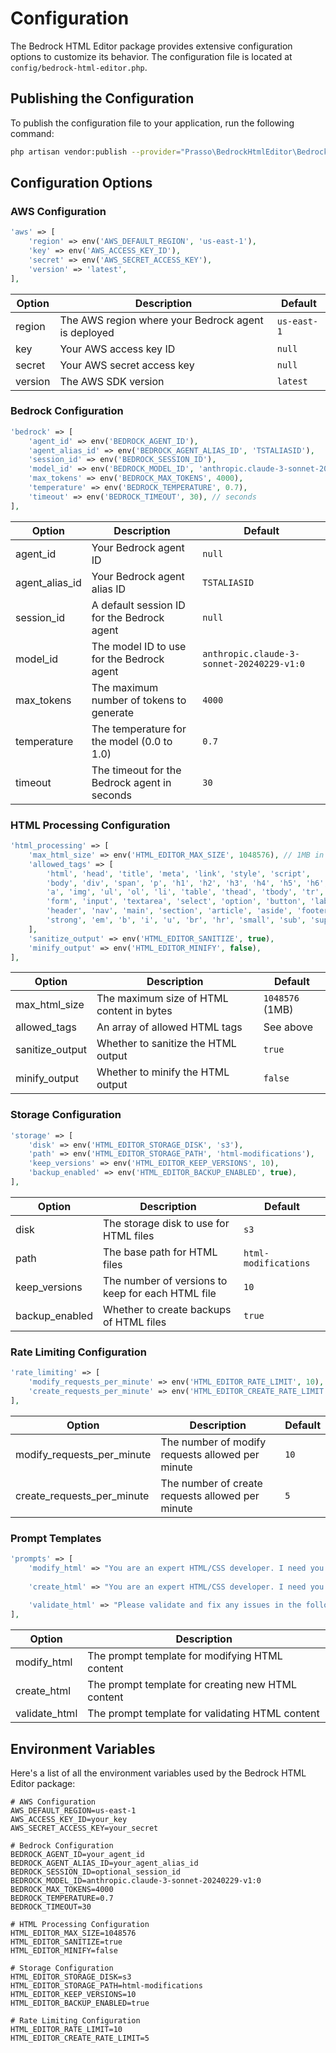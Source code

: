 # Configuration

The Bedrock HTML Editor package provides extensive configuration options to customize its behavior. The configuration file is located at `config/bedrock-html-editor.php`.

## Publishing the Configuration

To publish the configuration file to your application, run the following command:

```bash
php artisan vendor:publish --provider="Prasso\BedrockHtmlEditor\BedrockHtmlEditorServiceProvider" --tag="bedrock-html-editor-config"
```

## Configuration Options

### AWS Configuration

```php
'aws' => [
    'region' => env('AWS_DEFAULT_REGION', 'us-east-1'),
    'key' => env('AWS_ACCESS_KEY_ID'),
    'secret' => env('AWS_SECRET_ACCESS_KEY'),
    'version' => 'latest',
],
```

| Option | Description | Default |
|--------|-------------|---------|
| region | The AWS region where your Bedrock agent is deployed | `us-east-1` |
| key | Your AWS access key ID | `null` |
| secret | Your AWS secret access key | `null` |
| version | The AWS SDK version | `latest` |

### Bedrock Configuration

```php
'bedrock' => [
    'agent_id' => env('BEDROCK_AGENT_ID'),
    'agent_alias_id' => env('BEDROCK_AGENT_ALIAS_ID', 'TSTALIASID'),
    'session_id' => env('BEDROCK_SESSION_ID'),
    'model_id' => env('BEDROCK_MODEL_ID', 'anthropic.claude-3-sonnet-20240229-v1:0'),
    'max_tokens' => env('BEDROCK_MAX_TOKENS', 4000),
    'temperature' => env('BEDROCK_TEMPERATURE', 0.7),
    'timeout' => env('BEDROCK_TIMEOUT', 30), // seconds
],
```

| Option | Description | Default |
|--------|-------------|---------|
| agent_id | Your Bedrock agent ID | `null` |
| agent_alias_id | Your Bedrock agent alias ID | `TSTALIASID` |
| session_id | A default session ID for the Bedrock agent | `null` |
| model_id | The model ID to use for the Bedrock agent | `anthropic.claude-3-sonnet-20240229-v1:0` |
| max_tokens | The maximum number of tokens to generate | `4000` |
| temperature | The temperature for the model (0.0 to 1.0) | `0.7` |
| timeout | The timeout for the Bedrock agent in seconds | `30` |

### HTML Processing Configuration

```php
'html_processing' => [
    'max_html_size' => env('HTML_EDITOR_MAX_SIZE', 1048576), // 1MB in bytes
    'allowed_tags' => [
        'html', 'head', 'title', 'meta', 'link', 'style', 'script',
        'body', 'div', 'span', 'p', 'h1', 'h2', 'h3', 'h4', 'h5', 'h6',
        'a', 'img', 'ul', 'ol', 'li', 'table', 'thead', 'tbody', 'tr', 'td', 'th',
        'form', 'input', 'textarea', 'select', 'option', 'button', 'label',
        'header', 'nav', 'main', 'section', 'article', 'aside', 'footer',
        'strong', 'em', 'b', 'i', 'u', 'br', 'hr', 'small', 'sub', 'sup'
    ],
    'sanitize_output' => env('HTML_EDITOR_SANITIZE', true),
    'minify_output' => env('HTML_EDITOR_MINIFY', false),
],
```

| Option | Description | Default |
|--------|-------------|---------|
| max_html_size | The maximum size of HTML content in bytes | `1048576` (1MB) |
| allowed_tags | An array of allowed HTML tags | See above |
| sanitize_output | Whether to sanitize the HTML output | `true` |
| minify_output | Whether to minify the HTML output | `false` |

### Storage Configuration

```php
'storage' => [
    'disk' => env('HTML_EDITOR_STORAGE_DISK', 's3'),
    'path' => env('HTML_EDITOR_STORAGE_PATH', 'html-modifications'),
    'keep_versions' => env('HTML_EDITOR_KEEP_VERSIONS', 10),
    'backup_enabled' => env('HTML_EDITOR_BACKUP_ENABLED', true),
],
```

| Option | Description | Default |
|--------|-------------|---------|
| disk | The storage disk to use for HTML files | `s3` |
| path | The base path for HTML files | `html-modifications` |
| keep_versions | The number of versions to keep for each HTML file | `10` |
| backup_enabled | Whether to create backups of HTML files | `true` |

### Rate Limiting Configuration

```php
'rate_limiting' => [
    'modify_requests_per_minute' => env('HTML_EDITOR_RATE_LIMIT', 10),
    'create_requests_per_minute' => env('HTML_EDITOR_CREATE_RATE_LIMIT', 5),
],
```

| Option | Description | Default |
|--------|-------------|---------|
| modify_requests_per_minute | The number of modify requests allowed per minute | `10` |
| create_requests_per_minute | The number of create requests allowed per minute | `5` |

### Prompt Templates

```php
'prompts' => [
    'modify_html' => "You are an expert HTML/CSS developer. I need you to modify the following HTML content based on the user's request. Please ensure the output is valid HTML and maintains the structure and functionality of the original content.\n\nOriginal HTML:\n{html}\n\nUser Request: {prompt}\n\nPlease provide only the modified HTML without any explanation or markdown formatting.",
    
    'create_html' => "You are an expert HTML/CSS developer. I need you to create a new HTML webpage based on the following requirements. Please create a complete, valid HTML document with proper structure, semantic markup, and inline CSS styling.\n\nRequirements: {prompt}\n\nPlease provide only the HTML code without any explanation or markdown formatting.",
    
    'validate_html' => "Please validate and fix any issues in the following HTML code. Ensure it follows HTML5 standards, has proper structure, and is semantically correct:\n\n{html}",
],
```

| Option | Description |
|--------|-------------|
| modify_html | The prompt template for modifying HTML content |
| create_html | The prompt template for creating new HTML content |
| validate_html | The prompt template for validating HTML content |

## Environment Variables

Here's a list of all the environment variables used by the Bedrock HTML Editor package:

```
# AWS Configuration
AWS_DEFAULT_REGION=us-east-1
AWS_ACCESS_KEY_ID=your_key
AWS_SECRET_ACCESS_KEY=your_secret

# Bedrock Configuration
BEDROCK_AGENT_ID=your_agent_id
BEDROCK_AGENT_ALIAS_ID=your_agent_alias_id
BEDROCK_SESSION_ID=optional_session_id
BEDROCK_MODEL_ID=anthropic.claude-3-sonnet-20240229-v1:0
BEDROCK_MAX_TOKENS=4000
BEDROCK_TEMPERATURE=0.7
BEDROCK_TIMEOUT=30

# HTML Processing Configuration
HTML_EDITOR_MAX_SIZE=1048576
HTML_EDITOR_SANITIZE=true
HTML_EDITOR_MINIFY=false

# Storage Configuration
HTML_EDITOR_STORAGE_DISK=s3
HTML_EDITOR_STORAGE_PATH=html-modifications
HTML_EDITOR_KEEP_VERSIONS=10
HTML_EDITOR_BACKUP_ENABLED=true

# Rate Limiting Configuration
HTML_EDITOR_RATE_LIMIT=10
HTML_EDITOR_CREATE_RATE_LIMIT=5
```
